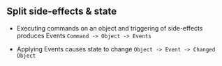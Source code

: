 ## Split side-effects & state

* Executing commands on an object and triggering of side-effects produces Events
    `Command -> Object -> Events`

* Applying Events causes state to change
    `Object -> Event -> Changed Object`